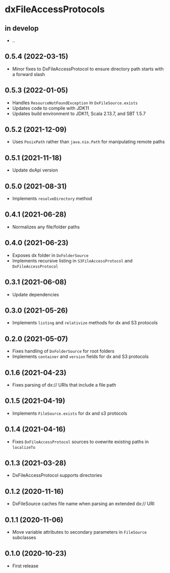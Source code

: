 # dxFileAccessProtocols

## in develop

* ..

## 0.5.4 (2022-03-15)

* Minor fixes to DxFileAccessProtocol to ensure directory path starts with a forward slash

## 0.5.3 (2022-01-05)

* Handles `ResourceNotFoundException` in `DxFileSource.exists`
* Updates code to compile with JDK11
* Updates build environment to JDK11, Scala 2.13.7, and SBT 1.5.7

## 0.5.2 (2021-12-09)

* Uses `PosixPath` rather than `java.nio.Path` for manipulating remote paths

## 0.5.1 (2021-11-18)

* Update dxApi version

## 0.5.0 (2021-08-31)

* Implements `resolveDirectory` method

## 0.4.1 (2021-06-28)

* Normalizes any file/folder paths

## 0.4.0 (2021-06-23)

* Exposes dx folder in `DxFolderSource`
* Implements recursive listing in `S3FileAccessProtocol` and `DxFileAccessProtocol`

## 0.3.1 (2021-06-08)

* Update dependencies

## 0.3.0 (2021-05-26)

* Implements `listing` and `relativize` methods for dx and S3 protocols

## 0.2.0 (2021-05-07)

* Fixes handling of `DxFolderSource` for root folders
* Implements `container` and `version` fields for dx and S3 protocols

## 0.1.6 (2021-04-23)

* Fixes parsing of dx:// URIs that include a file path

## 0.1.5 (2021-04-19)

* Implements `FileSource.exists` for dx and s3 protocols

## 0.1.4 (2021-04-16)

* Fixes `DxFileAccessProtocol` sources to ovewrite existing paths in `localizeTo`

## 0.1.3 (2021-03-28)

* DxFileAccessProtocol supports directories

## 0.1.2 (2020-11-16)

* DxFileSource caches file name when parsing an extended dx:// URI

## 0.1.1 (2020-11-06)

* Move variable attributes to secondary parameters in `FileSource` subclasses

## 0.1.0 (2020-10-23)

* First release
